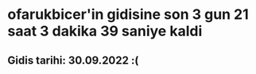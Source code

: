 # ofarukbicer'in gidisine son 3 gun 21 saat 3 dakika 39 saniye kaldi

## Gidis tarihi: 30.09.2022 :(